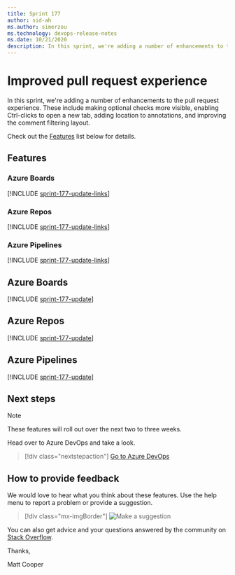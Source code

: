 ```yaml
---
title: Sprint 177
author: sid-ah
ms.author: simerzou
ms.technology: devops-release-notes
ms.date: 10/21/2020
description: In this sprint, we're adding a number of enhancements to the pull request experience. These include making optional checks more visible, enabling Ctrl-clicks to open a new tab, adding location to annotations, and improving the comment filtering layout. 
---
```


# Improved pull request experience

In this sprint, we're adding a number of enhancements to the pull request experience. These include making optional checks more visible, enabling Ctrl-clicks to open a new tab, adding location to annotations, and improving the comment filtering layout. 


Check out the [Features](#features) list below for details.

## Features

### Azure Boards

[!INCLUDE [sprint-177-update-links](includes/boards/sprint-177-update-links.md)]

### Azure Repos

[!INCLUDE [sprint-177-update-links](includes/repos/sprint-177-update-links.md)]

### Azure Pipelines

[!INCLUDE [sprint-177-update-links](includes/pipelines/sprint-177-update-links.md)]

## Azure Boards

[!INCLUDE [sprint-177-update](includes/boards/sprint-177-update.md)]

## Azure Repos

[!INCLUDE [sprint-177-update](includes/repos/sprint-177-update.md)]

## Azure Pipelines

[!INCLUDE [sprint-177-update](includes/pipelines/sprint-177-update.md)]


## Next steps

> [!NOTE]
> These features will roll out over the next two to three weeks.

Head over to Azure DevOps and take a look.

> [!div class="nextstepaction"] 
> [Go to Azure DevOps](https://go.microsoft.com/fwlink/?LinkId=307137&campaign=o~msft~docs~product-vsts~release-notes)

## How to provide feedback

We would love to hear what you think about these features. Use the help menu to report a problem or provide a suggestion.

> [!div class="mx-imgBorder"] 
> ![Make a suggestion](../media/make-a-suggestion.png)

You can also get advice and your questions answered by the community on [Stack Overflow](https://stackoverflow.com/questions/tagged/azure-devops).

Thanks,

Matt Cooper
  